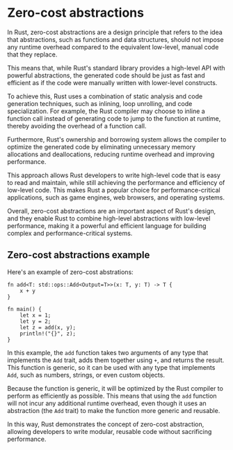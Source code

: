 # Zero-cost abstractions

In Rust, zero-cost abstractions are a design principle that refers to the idea that abstractions, such as functions and data structures, should not impose any runtime overhead compared to the equivalent low-level, manual code that they replace.

This means that, while Rust's standard library provides a high-level API with powerful abstractions, the generated code should be just as fast and efficient as if the code were manually written with lower-level constructs.

To achieve this, Rust uses a combination of static analysis and code generation techniques, such as inlining, loop unrolling, and code specialization. For example, the Rust compiler may choose to inline a function call instead of generating code to jump to the function at runtime, thereby avoiding the overhead of a function call.

Furthermore, Rust's ownership and borrowing system allows the compiler to optimize the generated code by eliminating unnecessary memory allocations and deallocations, reducing runtime overhead and improving performance.

This approach allows Rust developers to write high-level code that is easy to read and maintain, while still achieving the performance and efficiency of low-level code. This makes Rust a popular choice for performance-critical applications, such as game engines, web browsers, and operating systems.

Overall, zero-cost abstractions are an important aspect of Rust's design, and they enable Rust to combine high-level abstractions with low-level performance, making it a powerful and efficient language for building complex and performance-critical systems.

<div style="page-break-before:always"></div>

## Zero-cost abstractions example

Here's an example of zero-cost abstrations:

```
fn add<T: std::ops::Add<Output=T>>(x: T, y: T) -> T {
    x + y
}

fn main() {
    let x = 1;
    let y = 2;
    let z = add(x, y);
    println!("{}", z);
}
```

In this example, the `add` function takes two arguments of any type that implements the `Add` trait, adds them together using `+`, and returns the result. This function is generic, so it can be used with any type that implements `Add`, such as numbers, strings, or even custom objects.

Because the function is generic, it will be optimized by the Rust compiler to perform as efficiently as possible. This means that using the `add` function will not incur any additional runtime overhead, even though it uses an abstraction (the `Add` trait) to make the function more generic and reusable.

In this way, Rust demonstrates the concept of zero-cost abstraction, allowing developers to write modular, reusable code without sacrificing performance.
